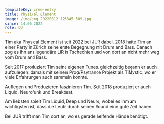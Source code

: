 ```yaml
---
templateKey: crew-entry
title: Physical Element
image: /img/img_20220812_125345_509.jpg
since: 14.05.2022
role: DJ
---
```

Tim aka Physical Element ist seit 2022 bei JUR dabei. 2018 hatte Tim an einer Party in Zürich seine erste Begegnung mit Drum and Bass. Danach zog es ihn ans legendäre LiR in Tschechien und von dort an nicht mehr weg vom Drum and Bass. 

Seit 2017 produziert Tim seine eigenen Tunes, gleichzeitig begann er auch aufzulegen; damals mit seinem Prog/Psytrance Projekt als TiMystic, wo er viele Erfahrungen auch sammeln konnte. 

Auflegen und Produzieren faszinieren Tim. Seit 2018 produziert er auch Liquid, Neurofunk und Breakbeat. 

Am liebsten spielt Tim Liquid, Deep und Neuro, wobei es ihm am wichtigsten ist, dass die Leute durch seinen Sound eine gute Zeit haben. 

Bei JUR trifft man Tim dort an, wo es gerade helfende Hände benötigt.
